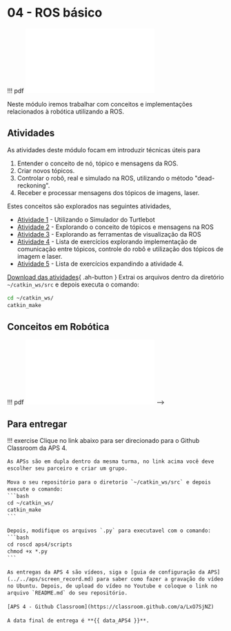 # 04 - ROS básico

!!! pdf
    ![](slides-1.pdf)

Neste módulo iremos trabalhar com conceitos e implementações relacionados à robótica utilizando a ROS.

## Atividades
As atividades deste módulo focam em introduzir técnicas úteis para 

1. Entender o conceito de nó, tópico e mensagens da ROS.
2. Criar novos tópicos.
3. Controlar o robô, real e simulado na ROS, utilizando o método "dead-reckoning".
4. Receber e processar mensagens dos tópicos de imagens, laser.

Estes conceitos são explorados nas seguintes atividades,

- [Atividade 1](atividades/atividade1.md) - Utilizando o Simulador do Turtlebot
- [Atividade 2](atividades/atividade2.md) - Explorando o conceito de tópicos e mensagens na ROS
- [Atividade 3](atividades/atividade3.md) - Explorando as ferramentas de visualização da ROS
- [Atividade 4](atividades/atividade4.md) - Lista de exercícios explorando implementação de comunicação entre tópicos, controle do robô e utilização dos tópicos de imagem e laser.
- [Atividade 5](atividades/atividade5.md) - Lista de exercícios expandindo a atividade 4.

[Download das atividades](atividades-modulo04-aluno.zip){ .ah-button }
Extrai os arquivos dentro da diretório `~/catkin_ws/src` e depois executa o comando:
```bash
cd ~/catkin_ws/
catkin_make
```

## Conceitos em Robótica

!!! pdf
    ![](slides-2.pdf) -->

<!-- ## Para entregar

Os arquivos para entrega encontram-se na pasta `APS04` dos repositórios de cada grupo no Classroom. Se essa pasta não aparece, siga o [guia para atualizar os enunciados](../../guias-infra/aps.md#recebendo-atualizacoes-e-novas-aps). Mova o diretório `APS04` para o diretorio `~/catkin_ws/src` e depois executa o comando:
```bash
cd ~/catkin_ws/
catkin_make
``` -->


## Para entregar

!!! exercise
    Clique no link abaixo para ser direcionado para o Github Classroom da APS 4.

    As APSs são em dupla dentro da mesma turma, no link acima você deve escolher seu parceiro e criar um grupo.

    Mova o seu repositório para o diretorio `~/catkin_ws/src` e depois execute o comando:
    ```bash
    cd ~/catkin_ws/
    catkin_make
    ```

    Depois, modifique os arquivos `.py` para executavel com o comando:
    ```bash
    cd roscd aps4/scripts
    chmod +x *.py
    ```

    As entregas da APS 4 são vídeos, siga o [guia de configuração da APS](../../aps/screen_record.md) para saber como fazer a gravação do vídeo no Ubuntu. Depois, de upload do vídeo no Youtube e coloque o link no arquivo `README.md` do seu repositório.

    [APS 4 - Github Classroom](https://classroom.github.com/a/LxO7SjNZ)

    A data final de entrega é **{{ data_APS4 }}**.
